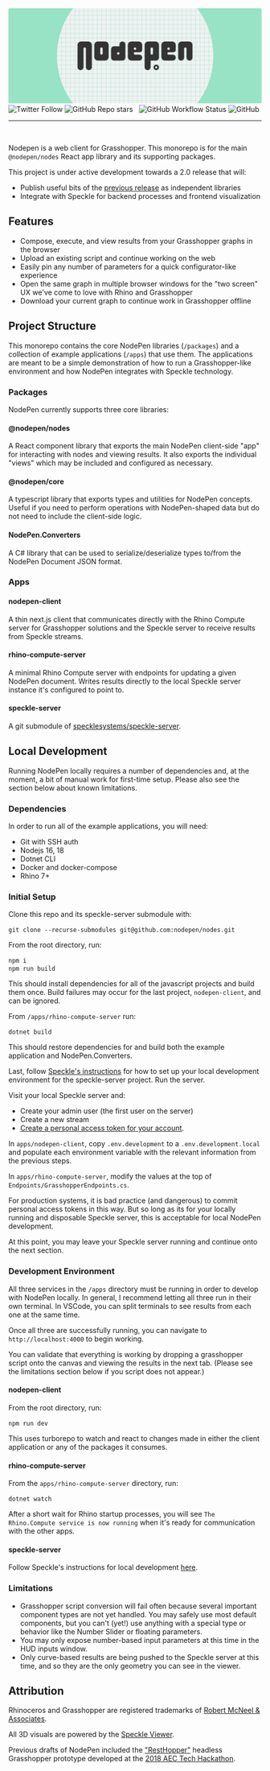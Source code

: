 <img src="np-banner.png" >

<div>
<img alt="Twitter Follow" src="https://img.shields.io/twitter/follow/NodePenIO?style=social">
<img alt="GitHub Repo stars" src="https://img.shields.io/github/stars/nodepen/nodes?style=social">
&nbsp;
<img alt="GitHub Workflow Status" src="https://img.shields.io/github/actions/workflow/status/nodepen/nodes/ci.yml?style=flat-square">
<!-- <img alt="npm (scoped)" src="https://img.shields.io/npm/v/@nodepen/nodes?style=flat-square"> -->
<img alt="GitHub" src="https://img.shields.io/github/license/nodepen/nodes?style=flat-square">
</div>

---
<br />

Nodepen is a web client for Grasshopper. This monorepo is for the main `@nodepen/nodes` React app library and its supporting packages.

This project is under active development towards a 2.0 release that will:

- Publish useful bits of the [previous release](https://github.com/nodepen/nodes/releases/tag/1.0.0) as independent libraries
- Integrate with Speckle for backend processes and frontend visualization

## Features

- Compose, execute, and view results from your Grasshopper graphs in the browser
- Upload an existing script and continue working on the web
- Easily pin any number of parameters for a quick configurator-like experience
- Open the same graph in multiple browser windows for the "two screen" UX we've come to love with Rhino and Grasshopper
- Download your current graph to continue work in Grasshopper offline

## Project Structure

This monorepo contains the core NodePen libraries (`/packages`) and a collection of example applications (`/apps`) that use them. The applications are meant to be a simple demonstration of how to run a Grasshopper-like environment and how NodePen integrates with Speckle technology.

### Packages

NodePen currently supports three core libraries:

#### @nodepen/nodes

A React component library that exports the main NodePen client-side "app" for interacting with nodes and viewing results. It also exports the individual "views" which may be included and configured as necessary.

#### @nodepen/core

A typescript library that exports types and utilities for NodePen concepts. Useful if you need to perform operations with NodePen-shaped data but do not need to include the client-side logic.

#### NodePen.Converters

A C# library that can be used to serialize/deserialize types to/from the NodePen Document JSON format.

### Apps

#### nodepen-client

A thin next.js client that communicates directly with the Rhino Compute server for Grasshopper solutions and the Speckle server to receive results from Speckle streams.

#### rhino-compute-server

A minimal Rhino Compute server with endpoints for updating a given NodePen document. Writes results directly to the local Speckle server instance it's configured to point to.

#### speckle-server

A git submodule of [specklesystems/speckle-server](https://github.com/specklesystems/speckle-server).

## Local Development

Running NodePen locally requires a number of dependencies and, at the moment, a bit of manual work for first-time setup. Please also see the section below about known limitations.

### Dependencies

In order to run all of the example applications, you will need:

- Git with SSH auth
- Nodejs 16, 18
- Dotnet CLI
- Docker and docker-compose
- Rhino 7+

### Initial Setup

Clone this repo and its speckle-server submodule with:

```
git clone --recurse-submodules git@github.com:nodepen/nodes.git
```

From the root directory, run:

```
npm i
npm run build
```

This should install dependencies for all of the javascript projects and build them once. Build failures may occur for the last project, `nodepen-client`, and can be ignored.

From `/apps/rhino-compute-server` run:

```
dotnet build
```

This should restore dependencies for and build both the example application and NodePen.Converters.

Last, follow [Speckle's instructions](https://speckle.guide/dev/server-local-dev.html) for how to set up your local development environment for the speckle-server project. Run the server.

Visit your local Speckle server and:

- Create your admin user (the first user on the server)
- Create a new stream
- [Create a personal access token for your account](https://speckle.guide/dev/tokens.html).

In `apps/nodepen-client`, copy `.env.development` to a `.env.development.local` and populate each environment variable with the relevant information from the previous steps.

In `apps/rhino-compute-server`, modify the values at the top of `Endpoints/GrasshopperEndpoints.cs`.

For production systems, it is bad practice (and dangerous) to commit personal access tokens in this way. But so long as its for your locally running and disposable Speckle server, this is acceptable for local NodePen development.

At this point, you may leave your Speckle server running and continue onto the next section.

### Development Environment

All three services in the `/apps` directory must be running in order to develop with NodePen locally. In general, I recommend letting all three run in their own terminal. In VSCode, you can split terminals to see results from each one at the same time.

Once all three are successfully running, you can navigate to `http://localhost:4000` to begin working.

You can validate that everything is working by dropping a grasshopper script onto the canvas and viewing the results in the next tab. (Please see the limitations section below if you script does not appear.)

#### nodepen-client

From the root directory, run:

```
npm run dev
```

This uses turborepo to watch and react to changes made in either the client application or any of the packages it consumes.

#### rhino-compute-server

From the `apps/rhino-compute-server` directory, run:

```
dotnet watch
```

After a short wait for Rhino startup processes, you will see `The Rhino.Compute service is now running` when it's ready for communication with the other apps.

#### speckle-server

Follow Speckle's instructions for local development [here](https://speckle.guide/dev/server-local-dev.html).

### Limitations

- Grasshopper script conversion will fail often because several important component types are not yet handled. You may safely use most default components, but you can't (yet!) use anything with a special type or behavior like the Number Slider or floating parameters.
- You may only expose number-based input parameters at this time in the HUD inputs window.
- Only curve-based results are being pushed to the Speckle server at this time, and so they are the only geometry you can see in the viewer.

## Attribution

Rhinoceros and Grasshopper are registered trademarks of [Robert McNeel & Associates](https://www.rhino3d.com).

All 3D visuals are powered by the [Speckle Viewer](https://github.com/specklesystems/speckle-server/tree/main/packages/viewer).

Previous drafts of NodePen included the ["RestHopper"](https://github.com/RESThopper/resthopper.grasshopper) headless Grasshopper prototype developed at the [2018 AEC Tech Hackathon](http://core.thorntontomasetti.com/aec-tech-2018/aec-tech-2018-hackathon/2018-aec-tech-hackathon-github-repos/).

